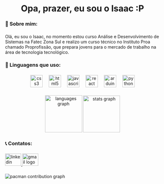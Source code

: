<h1 align="center">Opa, prazer, eu sou o Isaac :P</h1>

###

<h3 align="left">👤 Sobre mim:</h3>

###

<p align="left">Olá, eu sou o Isaac, no momento estou curso Análise e Desenvolvimento de Sistemas na Fatec Zona Sul e realizo um curso técnico no Instituto Proa chamado Proprofissão, que prepara jovens para o mercado de trabalho na área de tecnologia tecnológico.</p>

###

<h3 align="left">🧩 Linguagens que uso:</h3>

###

<div align="center">
  <img src="https://cdn.jsdelivr.net/gh/devicons/devicon/icons/css3/css3-original.svg" height="40" alt="css3 logo"  />
  <img width="12" />
  <img src="https://cdn.jsdelivr.net/gh/devicons/devicon/icons/html5/html5-original.svg" height="40" alt="html5 logo"  />
  <img width="12" />
  <img src="https://cdn.jsdelivr.net/gh/devicons/devicon/icons/javascript/javascript-original.svg" height="40" alt="javascript logo"  />
  <img width="12" />
  <img src="https://cdn.jsdelivr.net/gh/devicons/devicon/icons/react/react-original.svg" height="40" alt="react logo"  />
  <img width="12" />
  <img src="https://cdn.jsdelivr.net/gh/devicons/devicon/icons/arduino/arduino-original.svg" height="40" alt="arduino logo"  />
  <img width="12" />
  <img src="https://cdn.jsdelivr.net/gh/devicons/devicon/icons/python/python-original.svg" height="40" alt="python logo"  />
</div>

###

<div align="center">
  <img src="https://github-readme-stats.vercel.app/api/top-langs?username=Isaacpow&locale=en&hide_title=false&layout=compact&card_width=320&langs_count=5&theme=dracula&hide_border=false&order=2" height="121" alt="languages graph"  />
  <img src="https://github-readme-stats.vercel.app/api?username=Isaacpow&hide_title=false&hide_rank=false&show_icons=true&include_all_commits=true&count_private=true&disable_animations=false&theme=dracula&locale=en&hide_border=false&order=1" height="120" alt="stats graph"  />
</div>

###

<h3 align="left">📞 Contatos:</h3>

###

<div align="left">
  <a href="www.linkedin.com/in/isaac-rodrigues25" target="_blank">
    <img src="https://raw.githubusercontent.com/maurodesouza/profile-readme-generator/master/src/assets/icons/social/linkedin/default.svg" width="52" height="40" alt="linkedin logo"  />
  </a>
  <a href="isaacrpprofissional@gmail.com" target="_blank">
    <img src="https://raw.githubusercontent.com/maurodesouza/profile-readme-generator/master/src/assets/icons/social/gmail/default.svg" width="52" height="40" alt="gmail logo"  />
  </a>
</div>

###

<picture>
  <source media="(prefers-color-scheme: dark)" srcset="https://raw.githubusercontent.com/Isaacpow/Isaacpow/output/pacman-contribution-graph-dark.svg">
  <source media="(prefers-color-scheme: light)" srcset="https://raw.githubusercontent.com/Isaacpow/Isaacpow/output/pacman-contribution-graph.svg">
  <img alt="pacman contribution graph" src="https://raw.githubusercontent.com/Isaacpow/Isaacpow/output/pacman-contribution-graph.svg">
</picture>

###
